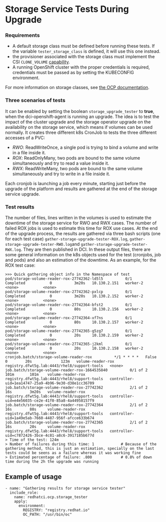 # Storage Service Tests During Upgrade
### Requirements

* A default storage class must be defined before running these tests. If the variable `tester_storage_class` is defined, it will use this one instead.
* the provisioner associated with the storage class must implement the CSI `CLONE_VOLUME` [capability](https://kubernetes-csi.github.io/docs/developing.html).
* A running OpenShift cluster with the proper credentials is required, credentials must be passed as by setting the KUBECONFIG environment.

For more information on storage classes, see [the OCP documentation](https://docs.redhat.com/en/documentation/openshift_container_platform/4.20/html/storage/dynamic-provisioning#basic-storage-class-definition_dynamic-provisioning).

### Three scenarios of tests
It can be enabled by setting the boolean `storage_upgrade_tester` to **true**, when the dci-openshift-agent is running an upgrade.
The idea is to test the impact of the cluster upgrade and the storage operator upgrade on the availability on the storage service, which means if volumes can be used normally.
It creates three different k8s CronJob to tests the three different accesses of a PVC:

* *RWO*: ReadWriteOnce, a single pod is trying to bind a volume and write in a file inside it.
* *ROX*: ReadOnlyMany, two pods are bound to the same volume simultaneously and try to read a value inside it.
* *RWX*: ReadWriteMany, two pods are bound to the same volume simultaneously and try to write in a file inside it.

Each cronjob is launching a job every minute, starting just before the upgrade of the platform and results are gathered at the end of the storage service upgrade.
### Test results
The number of files, lines written in the volumes is used to estimate the downtime of the storage service for RWO and RWX cases.
The number of failed ROX jobs is used to estimate this time for ROX use cases.
At the end of the upgrade process, the results are gathered via three bash scripts (one for each test case) `gather-storage-upgrade-tester-ROX.log`, `gather-storage-upgrade-tester-RWO.log`and `gather-storage-upgrade-tester-RWX.log`. They are then published in DCI.
In these output files, there are some general information on the k8s objects used for the test (cronjobs, job and pods) and also an estimation of the downtime.
As an example, for the ROX test case:
```log
>>> Quick gathering object info in the Namespace of test
pod/storage-volume-reader-rox-27742362-ld5l5          0/1     Completed           0          3m20s   10.130.2.151   worker-2   <none>           <none>
pod/storage-volume-reader-rox-27742362-pxlcp          0/1     Completed           0          3m20s   10.130.2.152   worker-2   <none>           <none>
pod/storage-volume-reader-rox-27742364-bfst2          0/1     Completed           0          80s     10.130.2.156   worker-2   <none>           <none>
pod/storage-volume-reader-rox-27742364-xf7ns          0/1     Completed           0          80s     10.130.2.157   worker-2   <none>           <none>
pod/storage-volume-reader-rox-27742365-g5zg7          0/1     Completed           0          20s     10.130.2.159   worker-2   <none>           <none>
pod/storage-volume-reader-rox-27742365-j2kml          0/1     Completed           0          20s     10.130.2.158   worker-2   <none>           <none>
cronjob.batch/storage-volume-reader-rox          */1 * * * *   False     0        20s             123m   volume-reader-rox   registry.dfwt5g.lab:4443/rhel8/support-tools   <none>
job.batch/storage-volume-reader-rox-1664535840          0/1 of 2      101m       101m    volume-reader-rox   registry.dfwt5g.lab:4443/rhel8/support-tools   controller-uid=1ea14747-25a9-4b96-9e30-d38e1cc36709
job.batch/storage-volume-reader-rox-27742362            2/1 of 2      16s        3m20s   volume-reader-rox   registry.dfwt5g.lab:4443/rhel8/support-tools   controller-uid=e4e56035-ce2e-41f0-85a8-4a44958157f9
job.batch/storage-volume-reader-rox-27742364            2/1 of 2      16s        80s     volume-reader-rox   registry.dfwt5g.lab:4443/rhel8/support-tools   controller-uid=1a49e5ab-7660-4487-956f-afcce633b674
job.batch/storage-volume-reader-rox-27742365            2/1 of 2      16s        20s     volume-reader-rox   registry.dfwt5g.lab:4443/rhel8/support-tools   controller-uid=c7872426-3bce-4c81-a8c6-3917185b677d
> Time of the test: 124m
> Number of failures during this time: 1            # Because of the gathering method, this is just an estimation, specially on the last tests could be seens as a failure whereas it was working fine
> Estimated percentage of failure: .800             # 0.8% of down time during the 2h the upgrade was running
```

## Example of usage
```
- name: "Gathering results for storage service tester"
  include_role:
    name: redhatci.ocp.storage_tester
    apply:
      environment:
        REGISTRY: "registry.redhat.io"
        OC_PATH: "/usr/bin/oc"
```
